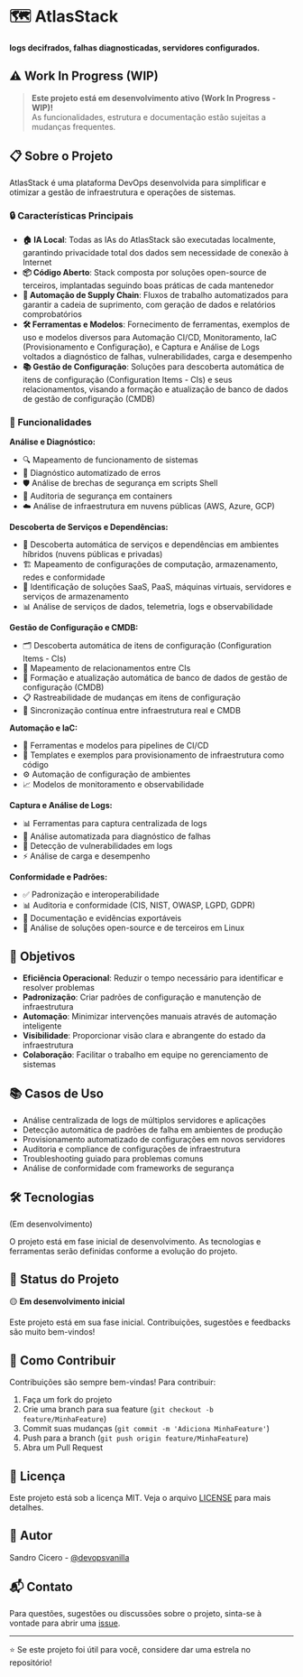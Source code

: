 # 🗺️ AtlasStack
**logs decifrados, falhas diagnosticadas, servidores configurados.**

## ⚠️ Work In Progress (WIP)

> **Este projeto está em desenvolvimento ativo (Work In Progress - WIP)!**  
> As funcionalidades, estrutura e documentação estão sujeitas a mudanças frequentes.

## 📋 Sobre o Projeto
AtlasStack é uma plataforma DevOps desenvolvida para simplificar e otimizar a gestão de infraestrutura e operações de sistemas.

### 🔒 Características Principais
- **🏠 IA Local**: Todas as IAs do AtlasStack são executadas localmente, garantindo privacidade total dos dados sem necessidade de conexão à Internet
- **📦 Código Aberto**: Stack composta por soluções open-source de terceiros, implantadas seguindo boas práticas de cada mantenedor
- **🔄 Automação de Supply Chain**: Fluxos de trabalho automatizados para garantir a cadeia de suprimento, com geração de dados e relatórios comprobatórios
- **🛠️ Ferramentas e Modelos**: Fornecimento de ferramentas, exemplos de uso e modelos diversos para Automação CI/CD, Monitoramento, IaC (Provisionamento e Configuração), e Captura e Análise de Logs voltados a diagnóstico de falhas, vulnerabilidades, carga e desempenho
- **📚 Gestão de Configuração**: Soluções para descoberta automática de itens de configuração (Configuration Items - CIs) e seus relacionamentos, visando a formação e atualização de banco de dados de gestão de configuração (CMDB)

### 🎯 Funcionalidades

**Análise e Diagnóstico:**
- 🔍 Mapeamento de funcionamento de sistemas
- 🐛 Diagnóstico automatizado de erros
- 🛡️ Análise de brechas de segurança em scripts Shell
- 🐳 Auditoria de segurança em containers
- ☁️ Análise de infraestrutura em nuvens públicas (AWS, Azure, GCP)

**Descoberta de Serviços e Dependências:**
- 🔎 Descoberta automática de serviços e dependências em ambientes híbridos (nuvens públicas e privadas)
- 🏗️ Mapeamento de configurações de computação, armazenamento, redes e conformidade
- 📡 Identificação de soluções SaaS, PaaS, máquinas virtuais, servidores e serviços de armazenamento
- 📊 Análise de serviços de dados, telemetria, logs e observabilidade

**Gestão de Configuração e CMDB:**
- 🗂️ Descoberta automática de itens de configuração (Configuration Items - CIs)
- 🔗 Mapeamento de relacionamentos entre CIs
- 💾 Formação e atualização automática de banco de dados de gestão de configuração (CMDB)
- 📋 Rastreabilidade de mudanças em itens de configuração
- 🔄 Sincronização contínua entre infraestrutura real e CMDB

**Automação e IaC:**
- 🚀 Ferramentas e modelos para pipelines de CI/CD
- 📝 Templates e exemplos para provisionamento de infraestrutura como código
- ⚙️ Automação de configuração de ambientes
- 📈 Modelos de monitoramento e observabilidade

**Captura e Análise de Logs:**
- 📊 Ferramentas para captura centralizada de logs
- 🔎 Análise automatizada para diagnóstico de falhas
- 🔐 Detecção de vulnerabilidades em logs
- ⚡ Análise de carga e desempenho

**Conformidade e Padrões:**
- ✅ Padronização e interoperabilidade
- 📊 Auditoria e conformidade (CIS, NIST, OWASP, LGPD, GDPR)
- 📄 Documentação e evidências exportáveis
- 🔐 Análise de soluções open-source e de terceiros em Linux

## 🚀 Objetivos

- **Eficiência Operacional**: Reduzir o tempo necessário para identificar e resolver problemas
- **Padronização**: Criar padrões de configuração e manutenção de infraestrutura
- **Automação**: Minimizar intervenções manuais através de automação inteligente
- **Visibilidade**: Proporcionar visão clara e abrangente do estado da infraestrutura
- **Colaboração**: Facilitar o trabalho em equipe no gerenciamento de sistemas

## 📚 Casos de Uso

- Análise centralizada de logs de múltiplos servidores e aplicações
- Detecção automática de padrões de falha em ambientes de produção
- Provisionamento automatizado de configurações em novos servidores
- Auditoria e compliance de configurações de infraestrutura
- Troubleshooting guiado para problemas comuns
- Análise de conformidade com frameworks de segurança

## 🛠️ Tecnologias

(Em desenvolvimento)

O projeto está em fase inicial de desenvolvimento. As tecnologias e ferramentas serão definidas conforme a evolução do projeto.

## 📖 Status do Projeto

🟡 **Em desenvolvimento inicial**

Este projeto está em sua fase inicial. Contribuições, sugestões e feedbacks são muito bem-vindos!

## 🤝 Como Contribuir

Contribuições são sempre bem-vindas! Para contribuir:

1. Faça um fork do projeto
2. Crie uma branch para sua feature (`git checkout -b feature/MinhaFeature`)
3. Commit suas mudanças (`git commit -m 'Adiciona MinhaFeature'`)
4. Push para a branch (`git push origin feature/MinhaFeature`)
5. Abra um Pull Request

## 📝 Licença

Este projeto está sob a licença MIT. Veja o arquivo [LICENSE](LICENSE) para mais detalhes.

## 👤 Autor

Sandro Cicero - [@devopsvanilla](https://github.com/devopsvanilla)

## 📬 Contato

Para questões, sugestões ou discussões sobre o projeto, sinta-se à vontade para abrir uma [issue](https://github.com/devopsvanilla/AtlasStack/issues).

---

⭐ Se este projeto foi útil para você, considere dar uma estrela no repositório!
